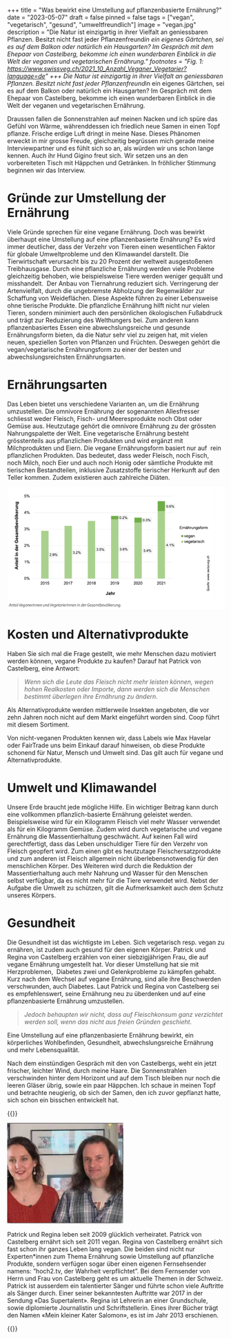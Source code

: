 +++
title = "Was bewirkt eine Umstellung auf pflanzenbasierte Ernährung?"
date = "2023-05-07"
draft = false
pinned = false
tags = ["vegan", "vegetarisch", "gesund", "umweltfreundlich"]
image = "vegan.jpg"
description = "Die Natur ist einzigartig in ihrer Vielfalt an geniessbaren Pflanzen. Besitzt nicht fast jeder Pflanzenfreund*in ein eigenes Gärtchen, sei es auf dem Balkon oder natürlich ein Hausgarten? Im Gespräch mit dem Ehepaar von Castelberg, bekomme ich einen wunderbaren Einblick in die Welt der veganen und vegetarischen Ernährung."
footnotes = "Fig. 1: https://www.swissveg.ch/2021_10_Anzahl_Veganer_Vegetarier?language=de"
+++
Die Natur ist einzigartig in ihrer Vielfalt an geniessbaren Pflanzen. Besitzt nicht fast jeder Pflanzenfreund*in ein eigenes Gärtchen, sei es auf dem Balkon oder natürlich ein Hausgarten? Im Gespräch mit dem Ehepaar von Castelberg, bekomme ich einen wunderbaren Einblick in die Welt der veganen und vegetarischen Ernährung. 

Draussen fallen die Sonnenstrahlen auf meinen Nacken und ich spüre das Gefühl von Wärme, währenddessen ich friedlich neue Samen in einen Topf pflanze. Frische erdige Luft dringt in meine Nase. Dieses Phänomen erweckt in mir grosse Freude, gleichzeitig begrüssen mich gerade meine Interviewpartner und es fühlt sich so an, als würden wir uns schon lange kennen. Auch ihr Hund Gigino freut sich. Wir setzen uns an den vorbereiteten Tisch mit Häppchen und Getränken. In fröhlicher Stimmung beginnen wir das Interview.

# Gründe zur Umstellung der Ernährung

Viele Gründe sprechen für eine vegane Ernährung. Doch was bewirkt überhaupt eine Umstellung auf eine pflanzenbasierte Ernährung? Es wird immer deutlicher, dass der Verzehr von Tieren einen wesentlichen Faktor für globale Umweltprobleme und den Klimawandel darstellt. Die Tierwirtschaft verursacht bis zu 20 Prozent der weltweit ausgestoßenen Treibhausgase. Durch eine pflanzliche Ernährung werden viele Probleme gleichzeitig behoben, wie beispielsweise Tiere werden weniger gequält und misshandelt.  Der Anbau von Tiernahrung reduziert sich. Verringerung der Artenvielfalt, durch die ungebremste Abholzung der Regenwälder zur Schaffung von Weideflächen. Diese Aspekte führen zu einer Lebensweise ohne tierische Produkte. Die pflanzliche Ernährung hilft nicht nur vielen Tieren, sondern minimiert auch den persönlichen ökologischen Fußabdruck und trägt zur Reduzierung des Welthungers bei. Zum anderen kann pflanzenbasiertes Essen eine abwechslungsreiche und gesunde Ernährungsform bieten, da die Natur sehr viel zu zeigen hat, mit vielen neuen, speziellen Sorten von Pflanzen und Früchten. Deswegen gehört die vegan/vegetarische Ernährungsform zu einer der besten und abwechslungsreichsten Ernährungsarten.

# Ernährungsarten

Das Leben bietet uns verschiedene Varianten an, um die Ernährung umzustellen. Die omnivore Ernährung der sogenannten Allesfresser schliesst weder Fleisch, Fisch- und Meeresprodukte noch Obst oder Gemüse aus. Heutzutage gehört die omnivore Ernährung zu der grössten Nahrungspalette der Welt. Eine vegetarische Ernährung besteht grösstenteils aus pflanzlichen Produkten und wird ergänzt mit Milchprodukten und Eiern. Die vegane Ernährungsform basiert nur auf  rein pflanzlichen Produkten. Das bedeutet, dass weder Fleisch, noch Fisch, noch Milch, noch Eier und auch noch Honig oder sämtliche Produkte mit tierischen Bestandteilen, inklusive Zusatzstoffe tierischer Herkunft auf den Teller kommen. Zudem existieren auch zahlreiche Diäten.

![Fig. 1: Statistik zur Zunahme der vegan/vegetarischen Ernährung in der Schweiz](statistik.png "https://www.swissveg.ch/2021_10_Anzahl_Veganer_Vegetarier?language=de")

# Kosten und Alternativprodukte 

Haben Sie sich mal die Frage gestellt, wie mehr Menschen dazu motiviert werden können, vegane Produkte zu kaufen? Darauf hat Patrick von Castelberg, eine Antwort:

> *Wenn sich die Leute das Fleisch nicht mehr leisten können, wegen hohen Realkosten oder Importe, dann werden sich die Menschen bestimmt überlegen ihre Ernährung zu ändern*. 

Als Alternativprodukte werden mittlerweile Insekten angeboten, die vor zehn Jahren noch nicht auf dem Markt eingeführt worden sind. Coop führt mit diesem Sortiment.

Von nicht-veganen Produkten kennen wir, dass Labels wie Max Havelar oder FairTrade uns beim Einkauf darauf hinweisen, ob diese Produkte schonend für Natur, Mensch und Umwelt sind. Das gilt auch für vegane und Alternativprodukte. 

# Umwelt und Klimawandel

Unsere Erde braucht jede mögliche Hilfe. Ein wichtiger Beitrag kann durch eine vollkommen pflanzlich-basierte Ernährung geleistet werden. Beispielsweise wird für ein Kilogramm Fleisch viel mehr Wasser verwendet als für ein Kilogramm Gemüse. Zudem wird durch vegetarische und vegane Ernährung die Massentierhaltung geschwächt. Auf keinen Fall wird gerechtfertigt, dass das Leben unschuldiger Tiere für den Verzehr von Fleisch geopfert wird. Zum einen gibt es heutzutage Fleischersatzprodukte und zum anderen ist Fleisch allgemein nicht überlebensnotwendig für den menschlichen Körper. Des Weiteren wird durch die Reduktion der Massentierhaltung auch mehr Nahrung und Wasser für den Menschen selbst verfügbar, da es nicht mehr für die Tiere verwendet wird. Nebst der Aufgabe die Umwelt zu schützen, gilt die Aufmerksamkeit auch dem Schutz unseres Körpers. 

# Gesundheit

Die Gesundheit ist das wichtigste im Leben. Sich vegetarisch resp. vegan zu ernähren, ist zudem auch gesund für den eigenen Körper. Patrick und Regina von Castelberg erzählen von einer siebzigjährigen Frau, die auf vegane Ernährung umgestellt hat. Vor dieser Umstellung hat sie mit Herzproblemen,  Diabetes zwei und Gelenkprobleme zu kämpfen gehabt. Kurz nach dem Wechsel auf vegane Ernährung, sind alle ihre Beschwerden verschwunden, auch Diabetes. Laut Patrick und Regina von Castelberg sei es empfehlenswert, seine Ernährung neu zu überdenken und auf eine pflanzenbasierte Ernährung umzustellen. 

> *Jedoch behaupten wir nicht, dass auf Fleischkonsum ganz verzichtet werden soll, wenn das nicht aus freien Gründen geschieht.*

Eine Umstellung auf eine pflanzenbasierte Ernährung bewirkt, ein körperliches Wohlbefinden, Gesundheit, abwechslungsreiche Ernährung und mehr Lebensqualität. 

Nach dem einstündigen Gespräch mit den von Castelbergs, weht ein jetzt frischer, leichter Wind, durch meine Haare. Die Sonnenstrahlen verschwinden hinter dem Horizont und auf dem Tisch bleiben nur noch die leeren Gläser übrig, sowie ein paar Häppchen. Ich schaue in meinen Topf und betrachte neugierig, ob sich der Samen, den ich zuvor gepflanzt hatte, sich schon ein bisschen entwickelt hat.

{{<box>}}

![Regina und Patrick von Castelberg](reginapatrick.png "Regina (links) und Patrick (rechts) von Castelberg")

Patrick und Regina leben seit 2009 glücklich verheiratet. Patrick von Castelberg ernährt sich seit 2011 vegan. Regina von Castelberg ernährt sich fast schon ihr ganzes Leben lang vegan. Die beiden sind nicht nur Experten*innen zum Thema Ernährung sowie Umstellung auf pflanzliche Produkte, sondern verfügen sogar über einen eigenen Fernsehsender namens: ”hoch2.tv, der Wahrheit verpflichtet”. Bei dem Fernsender von Herrn und Frau von Castelberg geht es um aktuelle Themen in der Schweiz. Patrick ist ausserdem ein talentierter Sänger und führte schon viele Auftritte als Sänger durch. Einer seiner bekanntesten Auftritte war 2017 in der Sendung «Das Supertalent». Regina ist Lehrerin an einer Grundschule, sowie diplomierte Journalistin und Schriftstellerin. Eines ihrer Bücher trägt den Namen «Mein kleiner Kater Salomon», es ist im Jahr 2013 erschienen.

{{</box>}}